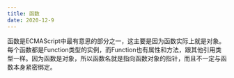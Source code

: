 ```yaml
---
title: 函数
date: 2020-12-9
---
```


函数是ECMAScript中最有意思的部分之一，这主要是因为函数实际上就是对象。每个函数都是Function类型的实例，而Function也有属性和方法，跟其他引用类型一样。因为函数是对象，所以函数名就是指向函数对象的指针，而且不一定与函数本身紧密绑定。